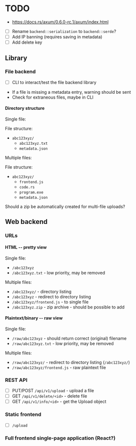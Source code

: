 # TODO

- https://docs.rs/axum/0.6.0-rc.1/axum/index.html

- [ ] Rename `backend::serialization` to `backend::serde`?
- [ ] Add IP banning (requires saving in metadata)
- [ ] Add delete key

## Library

### File backend

- [ ] CLI to interact/test the file backend library

- If a file is missing a metadata entry, warning should be sent
- Check for extraneous files, maybe in CLI

#### Directory structure

Single file:

File structure:

- `abc123xyz/`
  - `abc123xyz.txt`
  - `metadata.json`

Multiple files:

File structure:

- `abc123xyz/`
  - `frontend.js`
  - `code.rs`
  - `program.exe`
  - `metadata.json`

Should a zip be automatically created for multi-file uploads?

## Web backend

### URLs

#### HTML -- pretty view

Single file:

- `/abc123xyz`
- `/abc123xyz.txt` - low priority, may be removed

Multiple files:

- `/abc123xyz/` - directory listing
- `/abc123xyz` - redirect to directory listing
- `/abc123xyz/frontend.js` - to single file
- `/abc123xyz.zip` - zip archive - should be possible to add

#### Plaintext/binary -- raw view

Single file:

- `/raw/abc123xyz` - should return correct (original) filename
- `/raw/abc123xyz.txt` - low priority, may be removed

Multiple files:

- `/raw/abc123xyz/` - redirect to directory listing (`/abc123xyz/`)
- `/raw/abc123xyz/frontend.js` - raw plaintext file

### REST API

- [ ] PUT/POST `/api/v1/upload` - upload a file
- [ ] GET `/api/v1/delete/<id>` - delete file
- [ ] GET `/api/v1/info/<id>` - get the Upload object

### Static frontend

- [ ] `/upload`

### Full frontend single-page application (React?)
